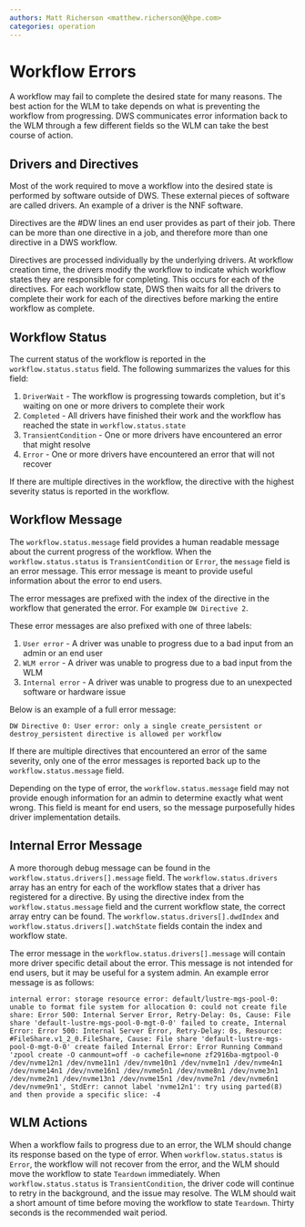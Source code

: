 ```yaml
---
authors: Matt Richerson <matthew.richerson@@hpe.com>
categories: operation
---
```


# Workflow Errors

A workflow may fail to complete the desired state for many reasons. The best action for the WLM to take depends on what is preventing the workflow from progressing. DWS communicates error information back to the WLM through a few different fields so the WLM can take the best course of action.

## Drivers and Directives

Most of the work required to move a workflow into the desired state is performed by software outside of DWS. These external pieces of software are called drivers. An example of a driver is the NNF software.

Directives are the #DW lines an end user provides as part of their job. There can be more than one directive in a job, and therefore more than one directive in a DWS workflow.

Directives are processed individually by the underlying drivers. At workflow creation time, the drivers modify the workflow to indicate which workflow states they are responsible for completing. This occurs for each of the directives. For each workflow state, DWS then waits for all the drivers to complete their work for each of the directives before marking the entire workflow as complete.

## Workflow Status

The current status of the workflow is reported in the `workflow.status.status` field. The following summarizes the values for this field:

1. `DriverWait` - The workflow is progressing towards completion, but it's waiting on one or more drivers to complete their work
2. `Completed` - All drivers have finished their work and the workflow has reached the state in `workflow.status.state`
3. `TransientCondition` - One or more drivers have encountered an error that might resolve
4. `Error` - One or more drivers have encountered an error that will not recover

If there are multiple directives in the workflow, the directive with the highest severity status is reported in the workflow.

## Workflow Message

The `workflow.status.message` field provides a human readable message about the current progress of the workflow. When the `workflow.status.status` is `TransientCondition` or `Error`, the `message` field is an error message. This error message is meant to provide useful information about the error to end users.

The error messages are prefixed with the index of the directive in the workflow that generated the error. For example `DW Directive 2`.

These error messages are also prefixed with one of three labels:

1. `User error` - A driver was unable to progress due to a bad input from an admin or an end user
2. `WLM error` - A driver was unable to progress due to a bad input from the WLM
3. `Internal error` - A driver was unable to progress due to an unexpected software or hardware issue

Below is an example of a full error message:
```
DW Directive 0: User error: only a single create_persistent or destroy_persistent directive is allowed per workflow
```

If there are multiple directives that encountered an error of the same severity, only one of the error messages is reported back up to the `workflow.status.message` field.

Depending on the type of error, the `workflow.status.message` field may not provide enough information for an admin to determine exactly what went wrong. This field is meant for end users, so the message purposefully hides driver implementation details.

## Internal Error Message

A more thorough debug message can be found in the `workflow.status.drivers[].message` field. The `workflow.status.drivers` array has an entry for each of the workflow states that a driver has registered for a directive. By using the directive index from the `workflow.status.message` field and the current workflow state, the correct array entry can be found. The `workflow.status.drivers[].dwdIndex` and `workflow.status.drivers[].watchState` fields contain the index and workflow state.

The error message in the `workflow.status.drivers[].message` will contain more driver specific detail about the error. This message is not intended for end users, but it may be useful for a system admin. An example error message is as follows:

```
internal error: storage resource error: default/lustre-mgs-pool-0: unable to format file system for allocation 0: could not create file share: Error 500: Internal Server Error, Retry-Delay: 0s, Cause: File share 'default-lustre-mgs-pool-0-mgt-0-0' failed to create, Internal Error: Error 500: Internal Server Error, Retry-Delay: 0s, Resource: #FileShare.v1_2_0.FileShare, Cause: File share 'default-lustre-mgs-pool-0-mgt-0-0' create failed Internal Error: Error Running Command 'zpool create -O canmount=off -o cachefile=none zf2916ba-mgtpool-0 /dev/nvme12n1 /dev/nvme11n1 /dev/nvme10n1 /dev/nvme1n1 /dev/nvme4n1 /dev/nvme14n1 /dev/nvme16n1 /dev/nvme5n1 /dev/nvme8n1 /dev/nvme3n1 /dev/nvme2n1 /dev/nvme13n1 /dev/nvme15n1 /dev/nvme7n1 /dev/nvme6n1 /dev/nvme9n1', StdErr: cannot label 'nvme12n1': try using parted(8) and then provide a specific slice: -4
```

## WLM Actions

When a workflow fails to progress due to an error, the WLM should change its response based on the type of error. When `workflow.status.status` is `Error`, the workflow will not recover from the error, and the WLM should move the workflow to state `Teardown` immediately. When `workflow.status.status` is `TransientCondition`, the driver code will continue to retry in the background, and the issue may resolve. The WLM should wait a short amount of time before moving the workflow to state `Teardown`. Thirty seconds is the recommended wait period.